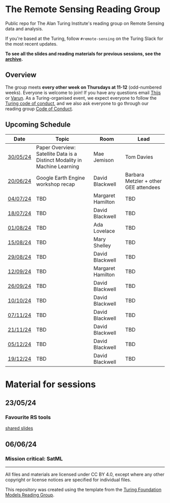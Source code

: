 # The Remote Sensing Reading Group

Public repo for The Alan Turing Institute's reading group on Remote Sensing data and analysis.

If you're based at the Turing, follow `#remote-sensing` on the Turing Slack for the most recent updates.

**To see all the slides and reading materials for previous sessions, see the [archive](PREVIOUS.md).**


## Overview

The group meets <b>every other week on Thursdays at 11-12</b> (odd-numbered weeks). Everyone is welcome to join! If you have any questions email [Thijs](mailto:t.vanderplas@turing.ac.uk) or [Varun](mailto:vchhabra@turing.ac.uk). As a Turing-organised event, we expect everyone to follow the [Turing code of conduct](https://www.turing.ac.uk/events/policies-and-guidelines), and we also ask everyone to go through our reading group [Code of Conduct](CodeOfConduct.md).

## Upcoming Schedule

|Date | Topic | Room | Lead |
| --- | ----- | ---- | ---- |
| [30/05/24](#300524) | Paper Overview: Satellite Data is a Distinct Modality in Machine Learning | Mae Jemison | Tom Davies  |
| [20/06/24](#200624) | Google Earth Engine workshop recap | David Blackwell | Barbara Metzler + other GEE attendees |
| [04/07/24](#040724) | TBD | Margaret Hamilton | TBD |
| [18/07/24](#180724) | TBD | David Blackwell | TBD |
| [01/08/24](#010824) | TBD | Ada Lovelace | TBD |
| [15/08/24](#150824) | TBD | Mary Shelley | TBD |
| [29/08/24](#290824) | TBD | David Blackwell | TBD |
| [12/09/24](#120924) | TBD | Margaret Hamilton | TBD |
| [26/09/24](#260924) | TBD | David Blackwell | TBD |
| [10/10/24](#101024) | TBD | David Blackwell | TBD |
| [07/11/24](#071124) | TBD | David Blackwell | TBD |
| [21/11/24](#211124) | TBD | David Blackwell | TBD |
| [05/12/24](#05124) | TBD | David Blackwell | TBD |
| [19/12/24](#19124) | TBD | David Blackwell | TBD |


# Material for sessions

## 23/05/24
### Favourite RS tools
[shared slides](https://docs.google.com/presentation/d/1Qmno358AgzKFPWJqv8awO2V6oDARzqhWvGv7k7AWvk8/edit?usp=sharing)
## 06/06/24
### Mission critical: SatML

---
All files and materials are licensed under CC BY 4.0, except where any other copyright or license notices are specified for individual files.

This repository was created using the template from the [Turing Foundation Models Reading Group](https://github.com/alan-turing-institute/foundation-models-reading-group). 
